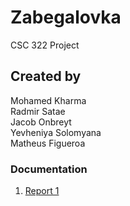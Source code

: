 # Zabegalovka
CSC 322 Project
## Created by
Mohamed Kharma<br />
Radmir Satae<br />
Jacob Onbreyt<br />
Yevheniya Solomyana<br />
Matheus Figueroa
### Documentation
1.	[Report 1](https://github.com/Zabegalovka/Zabegalovka/blob/main/report%201.pdf)
